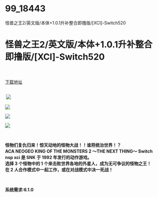 # 99_18443
怪兽之王2/英文版/本体+1.0.1升补整合即撸版/[XCI]-Switch520
# 怪兽之王2/英文版/本体+1.0.1升补整合即撸版/[XCI]-Switch520
 <br/></br>
[下载地址](https://www.switch520.cc/article/18443 "下载地址")
<br/></br>

<p><strong>&nbsp;<img src="https://www.switch520.cc/muke_img/upload_art_editor_20210608-1_ee18b66ced0db94f80b2d04d62311bdf.png"> </strong></p>
<p><strong><img src="https://www.switch520.cc/muke_img/upload_art_editor_20210608-1_4164a8807d4f2b6d5f12f8e1eeb6c8d7.jpg"></strong></p>
<p><strong><img src="https://www.switch520.cc/muke_img/upload_art_editor_20210608-1_94167f24df210458de2ba8916ef78d4a.jpg"></strong></p>
<p><strong><img src="https://www.switch520.cc/muke_img/upload_art_editor_20210608-1_8e4fb429314ccd9b3e51935224877d53.jpg"></strong></p>
<p>&nbsp;</p>
<p><strong>怪物们复仇归来！惊天动地的怪物大战！！谁将统治世界！？</strong><br>
<strong>ACA NEOGEO KING OF THE MONSTERS 2 ～THE NEXT THING～ Switch nsp xci 是 SNK 于 1992 年发行的动作游戏。</strong><br>
<strong>选择 3 个怪物中的 1 个来击败世界各地的外星人，成为无可争议的怪物之王！</strong><br>
<strong>在 2 人合作模式中一起工作，或在对战模式中决一死战！&nbsp;</strong></p>
<p>&nbsp;</p>
<p><strong>系统需求:6.1.0</strong></p>
